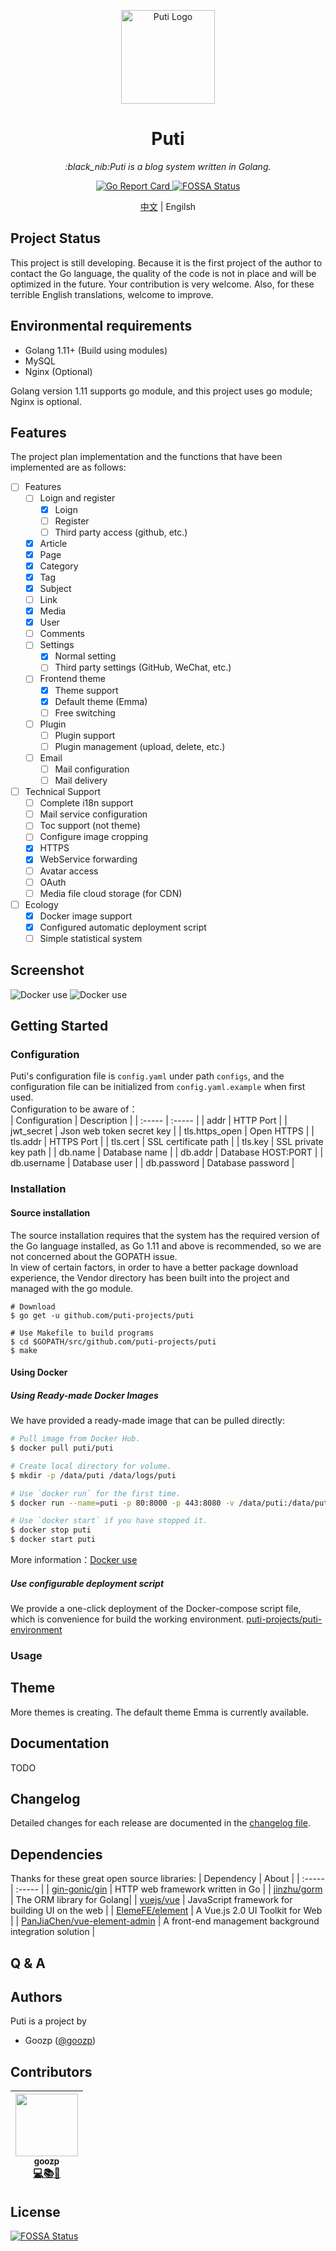 <p align="center">
    <img src="assets/logo.png" alt="Puti Logo" width="150" height="150">
</p>
<h1 align="center">Puti</h1>
<p align="center">
    <em>:black_nib:Puti is a blog system written in Golang.</em>
</p>
<p align="center">
    <a href="https://goreportcard.com/report/github.com/puti-projects/puti">
        <img src="https://goreportcard.com/badge/github.com/puti-projects/puti" alt="Go Report Card">
    </a>
    <a href="https://app.fossa.io/projects/git%2Bgithub.com%2Fputi-projects%2Fputi?ref=badge_shield">
        <img src="https://app.fossa.io/api/projects/git%2Bgithub.com%2Fputi-projects%2Fputi.svg?type=shield" alt="FOSSA Status">
    </a>
</p>
<p align="center">
<a href="https://github.com/puti-projects/puti/blob/master/README.md">中文</a>
 | Engilsh
</p>


## Project Status
This project is still developing. Because it is the first project of the author to contact the Go language, the quality of the code is not in place and will be optimized in the future. Your contribution is very welcome. Also, for these terrible English translations, welcome to improve.

## Environmental requirements
 - Golang 1.11+ (Build using modules)
 - MySQL 
 - Nginx (Optional)
  
Golang version 1.11 supports go module, and this project uses go module; Nginx is optional.

## Features
The project plan implementation and the functions that have been implemented are as follows:
* [ ] Features
  * [ ] Loign and register
    * [x] Loign
    * [ ] Register
    * [ ] Third party access (github, etc.)
  * [x] Article
  * [x] Page
  * [x] Category
  * [x] Tag
  * [x] Subject
  * [ ] Link
  * [x] Media
  * [x] User
  * [ ] Comments
  * [ ] Settings
    * [x] Normal setting
    * [ ] Third party settings (GitHub, WeChat, etc.)
  * [ ] Frontend theme
    * [X] Theme support
    * [X] Default theme (Emma)
    * [ ] Free switching 
  * [ ] Plugin
    * [ ] Plugin support
    * [ ] Plugin management (upload, delete, etc.)
  * [ ] Email
    * [ ] Mail configuration
    * [ ] Mail delivery
* [ ] Technical Support 
  * [ ] Complete i18n support
  * [ ] Mail service configuration
  * [ ] Toc support (not theme)
  * [ ] Configure image cropping
  * [X] HTTPS
  * [x] WebService forwarding
  * [ ] Avatar access
  * [ ] OAuth 
  * [ ] Media file cloud storage (for CDN)
* [ ] Ecology
  * [x] Docker image support
  * [x] Configured automatic deployment script  
  * [ ] Simple statistical system

## Screenshot
![Docker use](./docs/images/screenshot_one_.png)
![Docker use](./docs/images/screenshot_two.png)

## Getting Started

### Configuration
Puti's configuration file is `config.yaml` under path `configs`, and the configuration file can be initialized from `config.yaml.example` when first used.   
Configuration to be aware of：   
| Configuration | Description |
| :----- | :----- | 
| addr |  HTTP Port |
| jwt_secret |  Json web token secret key |
| tls.https_open |  Open HTTPS  |
| tls.addr |  HTTPS Port  |
| tls.cert | SSL certificate path   |
| tls.key |  SSL private key path  |
| db.name |  Database name  |
| db.addr |  Database HOST:PORT  |
| db.username |  Database user  |
| db.password |  Database password |

### Installation
#### Source installation
The source installation requires that the system has the required version of the Go language installed, as Go 1.11 and above is recommended, so we are not concerned about the GOPATH issue.    
In view of certain factors, in order to have a better package download experience, the Vendor directory has been built into the project and managed with the go module.
```
# Download
$ go get -u github.com/puti-projects/puti

# Use Makefile to build programs
$ cd $GOPATH/src/github.com/puti-projects/puti
$ make
```

#### Using Docker
##### Using Ready-made Docker Images
We have provided a ready-made image that can be pulled directly:
```sh
# Pull image from Docker Hub.
$ docker pull puti/puti

# Create local directory for volume.
$ mkdir -p /data/puti /data/logs/puti

# Use `docker run` for the first time.
$ docker run --name=puti -p 80:8000 -p 443:8080 -v /data/puti:/data/puti -v /data/logs/puti:/data/logs/puti puti/puti

# Use `docker start` if you have stopped it.
$ docker stop puti
$ docker start puti
```
More information：[Docker use](./script/docker.README.md)

##### Use configurable deployment script
We provide a one-click deployment of the Docker-compose script file, which is convenience for build the working environment. [puti-projects/puti-environment](https://github.com/puti-projects/puti-environment)

### Usage

## Theme
More themes is creating. The default theme Emma is currently available.

## Documentation
TODO

## Changelog
Detailed changes for each release are documented in the [changelog file]((https://github.com/axetroy/vscode-gpm/blob/master/CHANGELOG.md)).

## Dependencies
Thanks for these great open source libraries:
| Dependency | About |
| :----- | :----- | 
| [gin-gonic/gin](https://github.com/gin-gonic/gin) |  HTTP web framework written in Go |
| [jinzhu/gorm](https://github.com/jinzhu/gorm) | The ORM library for Golang|
| [vuejs/vue](https://github.com/vuejs/vue) | JavaScript framework for building UI on the web |
| [ElemeFE/element](https://github.com/ElemeFE/element) | A Vue.js 2.0 UI Toolkit for Web  |
| [PanJiaChen/vue-element-admin](https://github.com/PanJiaChen/vue-element-admin) | A front-end management background integration solution |

## Q & A


## Authors
Puti is a project by 
- Goozp ([@goozp](https://www.goozp.com))

## Contributors
<!-- ALL-CONTRIBUTORS-LIST:START - Do not remove or modify this section -->
| [<img src="https://avatars3.githubusercontent.com/u/17734933?s=460&v=4" width="100px;"/><br /><sub>goozp</sub>](https://www.goozp.com)<br />[💻](https://github.com/puti-projects/puti/commits?author=goozp "Code commitor")[📚](https://github.com/dawnlabs/carbon/commits?author=briandennis "Documentation")[🎨](#design "Design") | 
| :---: |

<!-- ALL-CONTRIBUTORS-LIST:END -->

## License
[![FOSSA Status](https://app.fossa.io/api/projects/git%2Bgithub.com%2Fputi-projects%2Fputi.svg?type=large)](https://app.fossa.io/projects/git%2Bgithub.com%2Fputi-projects%2Fputi?ref=badge_large)